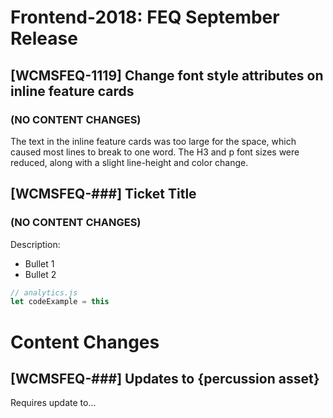 # Frontend-2018: FEQ September Release

## [WCMSFEQ-1119] Change font style attributes on inline feature cards
### (NO CONTENT CHANGES)

The text in the inline feature cards was too large for the space, which caused most lines to break to one word. The H3 and p font sizes were reduced, along with a slight line-height and color change. 



## [WCMSFEQ-###] Ticket Title
### (NO CONTENT CHANGES)

Description:
  * Bullet 1
  * Bullet 2

```javascript
// analytics.js
let codeExample = this
```

# Content Changes

## [WCMSFEQ-###] Updates to {percussion asset}

Requires update to...